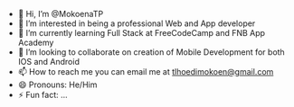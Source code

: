 - 👋 Hi, I’m @MokoenaTP
- 👀 I’m interested in being a professional Web and App developer
- 🌱 I’m currently learning Full Stack at FreeCodeCamp and FNB App Academy
- 💞️ I’m looking to collaborate on creation of Mobile Development for both IOS and Android
- 📫 How to reach me you can email me at tlhoedimokoen@gmail.com
- 😄 Pronouns: He/Him
- ⚡ Fun fact: ...

<!---
MokoenaTP/MokoenaTP is a ✨ special ✨ repository because its `README.md` (this file) appears on your GitHub profile.
You can click the Preview link to take a look at your changes.
--->
